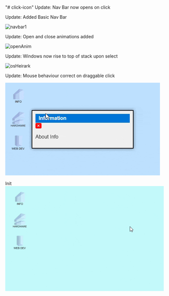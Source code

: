 "# click-icon"
Update: Nav Bar now opens on click

Update: Added Basic Nav Bar

![navbar1](https://github.com/user-attachments/assets/ca65b4c4-5fa0-4941-aca9-48e521e00036)

Update: Open and close animations added

![openAnim](https://github.com/user-attachments/assets/0fc11e3c-83ab-4a70-8bff-18b2f40b0182)

Update: Windows now rise to top of stack upon select

![osHeirark](https://github.com/user-attachments/assets/987cd532-c4f1-4efa-9f94-4f96bdc276e3)

Update: Mouse behaviour correct on draggable click

![App Image2](os2.gif)

Init
![App Image](webOS.gif)



